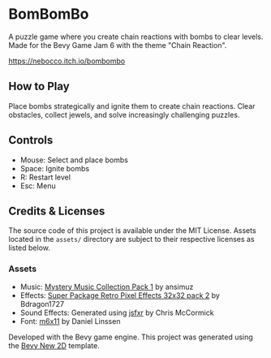 # BomBomBo

A puzzle game where you create chain reactions with bombs to clear levels.
Made for the Bevy Game Jam 6 with the theme "Chain Reaction".

https://nebocco.itch.io/bombombo

## How to Play
Place bombs strategically and ignite them to create chain reactions.
Clear obstacles, collect jewels, and solve increasingly challenging puzzles.

## Controls
- Mouse: Select and place bombs
- Space: Ignite bombs
- R: Restart level
- Esc: Menu

## Credits & Licenses

The source code of this project is available under the MIT License.
Assets located in the `assets/` directory are subject to their respective licenses as listed below.

### Assets
- Music: [Mystery Music Collection Pack 1](https://ansimuz.itch.io/mystery-music-collection-pack-1) by ansimuz
- Effects: [Super Package Retro Pixel Effects 32x32 pack 2](https://bdragon1727.itch.io/super-package-retro-pixel-effects-32x32-pack-2) by Bdragon1727
- Sound Effects: Generated using [jsfxr](https://pro.sfxr.me/) by Chris McCormick
- Font: [m6x11](https://managore.itch.io/m6x11) by Daniel Linssen

Developed with the Bevy game engine. This project was generated using the [Bevy New 2D](https://github.com/TheBevyFlock/bevy_new_2d) template.
